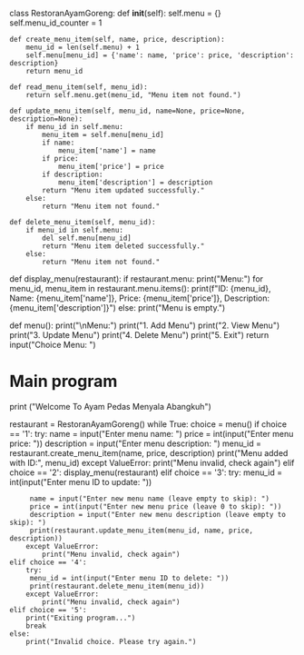 class RestoranAyamGoreng:
    def __init__(self):
        self.menu = {}
        self.menu_id_counter = 1
        
    def create_menu_item(self, name, price, description):
        menu_id = len(self.menu) + 1
        self.menu[menu_id] = {'name': name, 'price': price, 'description': description}
        return menu_id

    def read_menu_item(self, menu_id):
        return self.menu.get(menu_id, "Menu item not found.")

    def update_menu_item(self, menu_id, name=None, price=None, description=None):
        if menu_id in self.menu:
            menu_item = self.menu[menu_id]
            if name:
                menu_item['name'] = name
            if price:
                menu_item['price'] = price
            if description:
                menu_item['description'] = description
            return "Menu item updated successfully."
        else:
            return "Menu item not found."

    def delete_menu_item(self, menu_id):
        if menu_id in self.menu:
            del self.menu[menu_id]
            return "Menu item deleted successfully."
        else:
            return "Menu item not found."
        
def display_menu(restaurant):
    if restaurant.menu:
        print("Menu:")
        for menu_id, menu_item in restaurant.menu.items():
            print(f"ID: {menu_id}, Name: {menu_item['name']}, Price: {menu_item['price']}, Description: {menu_item['description']}")
    else:
        print("Menu is empty.")
        
def menu():
    print("\nMenu:")
    print("1. Add Menu")
    print("2. View Menu")
    print("3. Update Menu")
    print("4. Delete Menu")
    print("5. Exit")
    return input("Choice Menu: ")

# Main program
print ("Welcome To Ayam Pedas Menyala Abangkuh")

restaurant = RestoranAyamGoreng()
while True:
    choice = menu()
    if choice == '1':
        try:
         name = input("Enter menu name: ")
         price = int(input("Enter menu price: "))
         description = input("Enter menu description: ")
         menu_id = restaurant.create_menu_item(name, price, description)
         print("Menu added with ID:", menu_id)
        except ValueError:
            print("Menu invalid, check again")
    elif choice == '2':
         display_menu(restaurant)
    elif choice == '3':
        try:
         menu_id = int(input("Enter menu ID to update: "))

         name = input("Enter new menu name (leave empty to skip): ")
         price = int(input("Enter new menu price (leave 0 to skip): "))
         description = input("Enter new menu description (leave empty to skip): ")
         print(restaurant.update_menu_item(menu_id, name, price, description))
        except ValueError:
            print("Menu invalid, check again")
    elif choice == '4':
        try:
         menu_id = int(input("Enter menu ID to delete: "))
         print(restaurant.delete_menu_item(menu_id))
        except ValueError:
            print("Menu invalid, check again")
    elif choice == '5':
        print("Exiting program...")
        break
    else:
        print("Invalid choice. Please try again.")
